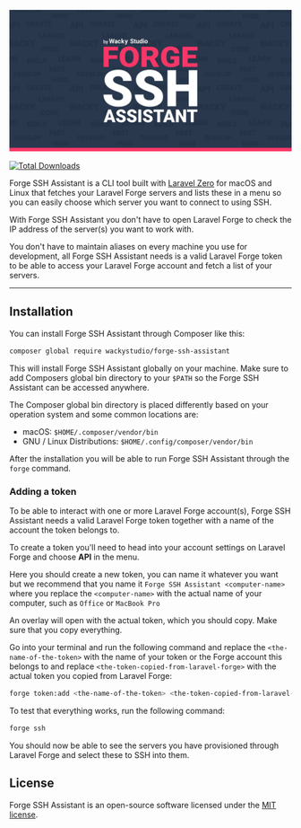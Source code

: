 ![Logo](logo.jpg)

[![Total Downloads](https://img.shields.io/packagist/dt/wackystudio/forge-ssh-assistant.svg?style=flat-square)](https://packagist.org/packages/wackystudio/forge-ssh-assistant)

Forge SSH Assistant is a CLI tool built with [Laravel Zero](https://laravel-zero.com) for macOS and Linux that fetches your Laravel Forge 
servers and lists these in a menu so you can easily choose which server you want to connect to using SSH.

With Forge SSH Assistant you don't have to open Laravel Forge to check the IP address of the server(s) you want to work with. 

You don't have to maintain aliases on every machine you use for development, all Forge SSH Assistant needs is a valid Laravel Forge token to be able to access your Laravel Forge account 
and fetch a list of your servers.

------

## Installation

You can install Forge SSH Assistant through Composer like this:

```bash
composer global require wackystudio/forge-ssh-assistant
```

This will install Forge SSH Assistant globally on your machine.
Make sure to add Composers global bin directory to your `$PATH` so the Forge SSH Assistant
can be accessed anywhere.

The Composer global bin directory is placed differently based on your operation system 
and some common locations are:
* macOS: `$HOME/.composer/vendor/bin`
* GNU / Linux Distributions: `$HOME/.config/composer/vendor/bin`

After the installation you will be able to run Forge SSH Assistant through the `forge` command.

### Adding a token
To be able to interact with one or more Laravel Forge account(s), Forge SSH Assistant needs a valid Laravel Forge token together with a name of the account the token belongs to.

To create a token you'll need to head into your account settings on Laravel Forge and choose **API** in the menu.

Here you should create a new token, you can name it whatever you want but we recommend that you name it 
`Forge SSH Assistant <computer-name>` where you replace the `<computer-name>` with the actual name of your computer, 
such as `Office` or `MacBook Pro`

An overlay will open with the actual token, which you should copy. Make sure that you copy everything.

Go into your terminal and run the following command and replace the `<the-name-of-the-token>` with the name of your token or the Forge account this belongs to and replace  `<the-token-copied-from-laravel-forge>`
with the actual token you copied from Laravel Forge:
```bash
forge token:add <the-name-of-the-token> <the-token-copied-from-laravel-forge>
```

To test that everything works, run the following command:
```bash
forge ssh
```
You should now be able to see the servers you have provisioned through Laravel Forge and select these to SSH into them.

## License

Forge SSH Assistant is an open-source software licensed 
under the [MIT license](https://raw.githubusercontent.com/WackyStudio/ForgeSSHAssistant/master/LICENSE.md).
